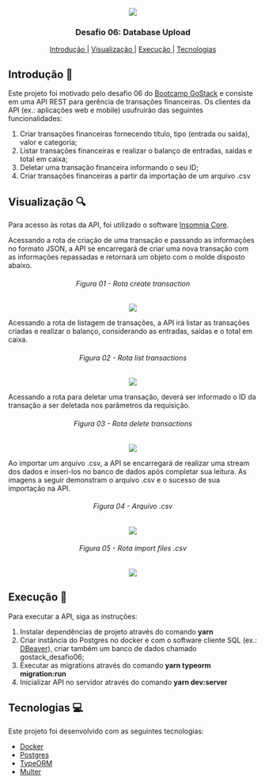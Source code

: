<p align="center">
  <img src="https://res.cloudinary.com/dqqh1oigi/image/upload/v1594992537/Challenge%20Gostack%2006/GoStack_b27dh5.png" /> </br>
</p>

<h3 align="center">
  Desafio 06: Database Upload
</h3>

<p align="center">
  <a href="#Introdução-memo"> Introdução </a>
   | 
  <a href="#Visualização-mag"> Visualização </a>
   | 
  <a href="#Execução-rocket"> Execução </a>
   | 
  <a href="#Tecnologias-computer"> Tecnologias </a>
</p>

## Introdução :memo:

Este projeto foi motivado pelo desafio 06 do [Bootcamp GoStack](https://rocketseat.com.br/gostack) e consiste em uma API REST para gerência
de transações financeiras. Os clientes da API (ex.: aplicações web e mobile) usufruirão das seguintes funcionalidades:

<p>
  <ol>
    <li> Criar transações financeiras fornecendo título, tipo (entrada ou saída), valor e categoria; </li>
    <li> Listar transações financeiras e realizar o balanço de entradas, saídas e total em caixa; </li>
    <li> Deletar uma transação financeira informando o seu ID; </li>
    <li> Criar transações financeiras a partir da importação de um arquivo .csv </li>
  </ol>
</p>

## Visualização :mag:

Para acesso às rotas da API, foi utilizado o software [Insomnia Core](https://insomnia.rest/). 

Acessando a rota de criação de uma transação e passando as informações no formato JSON, a API se encarregará de criar uma nova transação 
com as informações repassadas e retornará um objeto com o molde disposto abaixo.

<h6 align="center"> Figura 01 - Rota create transaction </h6>
<p align="center">
  <img src="https://res.cloudinary.com/dqqh1oigi/image/upload/v1595000285/Challenge%20Gostack%2006/createTransaction_xrsqna.png" /> </br>
</p>

Acessando a rota de listagem de transações, a API irá listar as transações criadas e realizar o balanço, considerando as entradas, saídas 
e o total em caixa.

<h6 align="center"> Figura 02 - Rota list transactions </h6>
<p align="center">
  <img src="https://res.cloudinary.com/dqqh1oigi/image/upload/v1595000798/Challenge%20Gostack%2006/listTransactions_absbrx.png" /> </br>
</p>

Acessando a rota para deletar uma transação, deverá ser informado o ID da transação a ser deletada nos parâmetros da requisição.

<h6 align="center"> Figura 03 - Rota delete transactions </h6>
<p align="center">
  <img src="https://res.cloudinary.com/dqqh1oigi/image/upload/v1595001304/Challenge%20Gostack%2006/deleteTransaction_ea4l1d.png" /> </br>
</p>

Ao importar um arquivo .csv, a API se encarregará de realizar uma stream dos dados e inseri-los no banco de dados após completar sua 
leitura. As imagens a seguir demonstram o arquivo .csv e o sucesso de sua importação na API.

<h6 align="center"> Figura 04 - Arquivo .csv </h6>
<p align="center">
  <img src="https://res.cloudinary.com/dqqh1oigi/image/upload/v1595001620/Challenge%20Gostack%2006/fileCSV_dfdpfd.png" /> </br>
</p>

<h6 align="center"> Figura 05 - Rota import files .csv </h6>
<p align="center">
  <img src="https://res.cloudinary.com/dqqh1oigi/image/upload/v1595000963/Challenge%20Gostack%2006/importTransactions_bxqk0k.png" /> </br>
</p>

## Execução :rocket:

Para executar a API, siga as instruções:

<p>
  <ol>
    <li> Instalar dependências de projeto através do comando <b>yarn</b> </li>
    <li> 
      Criar instância do Postgres no docker e com o software cliente SQL (ex.: <a href="https://dbeaver.io/" target="_blank"> DBeaver</a>),
      criar também um banco de dados chamado gostack_desafio06;
    </li>
    <li> Executar as migrations através do comando <b>yarn typeorm migration:run</b> </li>
    <li> Inicializar API no servidor através do comando <b>yarn dev:server</b> </li>
  </ol>
</p>

## Tecnologias :computer:

Este projeto foi desenvolvido com as seguintes tecnologias:

- [Docker](https://www.docker.com/)
- [Postgres](https://hub.docker.com/_/postgres)
- [TypeORM](https://typeorm.io/#/)
- [Multer](https://www.npmjs.com/package/multer)
